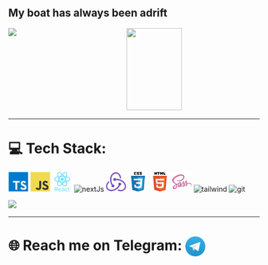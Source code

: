 <h2 align="left">My boat has always been adrift</h2>
<img align="left" width="47%" src="https://github-readme-stats.vercel.app/api?username=enamoredevil&show_icons=true&theme=radical" />
<img height="165px" width="47%" src="https://github-readme-streak-stats.herokuapp.com/?user=enamoredevil&theme=radical&hide_border=false" />


---

<h1>💻 Tech Stack:</h1>
<p align="left"> 
  <img src="https://raw.githubusercontent.com/devicons/devicon/master/icons/typescript/typescript-original.svg" alt="typescript" width="40" height="40"/>
<img src="https://raw.githubusercontent.com/devicons/devicon/master/icons/javascript/javascript-original.svg" alt="javascript" width="40" height="40"/>
<img src="https://raw.githubusercontent.com/devicons/devicon/master/icons/react/react-original-wordmark.svg" alt="react" width="40" height="40"/>
  <img src="https://cdn.jsdelivr.net/gh/devicons/devicon/icons/nextjs/nextjs-original.svg" alt="nextJs" witdh="40" height="40" />
  <img src="https://raw.githubusercontent.com/devicons/devicon/master/icons/redux/redux-original.svg" alt="redux" width="40" height="40"/>
<img src="https://raw.githubusercontent.com/devicons/devicon/master/icons/css3/css3-original-wordmark.svg" alt="css3" width="40" height="40"/>
<img src="https://raw.githubusercontent.com/devicons/devicon/master/icons/html5/html5-original-wordmark.svg" alt="html5" width="40" height="40"/>
<img src="https://raw.githubusercontent.com/devicons/devicon/master/icons/sass/sass-original.svg" alt="scss" width="40" height="40"/>
  <img src="https://www.vectorlogo.zone/logos/tailwindcss/tailwindcss-icon.svg" alt="tailwind" width="40" height="40"/>
<img src="https://www.vectorlogo.zone/logos/git-scm/git-scm-icon.svg" alt="git" width="40" height="40"/>
</p>
<img width="50%" src="https://github-readme-stats.vercel.app/api/top-langs/?username=enamoredevil&layout=compact" />

---

<h1 align="left">🌐 Reach me on Telegram: <a href="https://t.me/chemical_dysprosium" target="_blank"><img align="center" src="Telegram_logo.svg" alt="telegram" height="40" width="40" /></a></h1>

